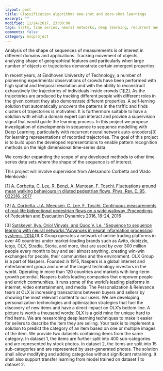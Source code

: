 ```yaml
---
layout: post
title: Classification algorithm: one-shot and zero-shot learnings 
excerpt: ""
modified: 11/14/2017, 23:00:00
tags: [lstm, time series, neural networks, deep learning, recurrent neural networks, pedestrian tracking, trajectory modelling]
comments: false
category: mscproject
---
```


Analysis of the shape of sequences of measurements is of interest in different domains and applications. Tracking movement of objects, analyzing shape of geographical features and particularly when large number of objects or trajectories demonstrate certain emergent properties.

In recent years, at Eindhoven University of Technology, a number of pioneering experimental observations of crowds have been performed with high spatial and temporal resolution and with the ability to reconstruct exhaustively the trajectories of individuals inside crowds [1][2]. As the trajectories are produced by tracking different people with different roles in the given context they also demonstrate different properties. A self-lerning solution that automatically uncovers the patterns in the traffic and finds clusters of trajectories is motivated. It is furthermore suitable to have a solution with which a domain expert can interact and provide a supervision signal that would guide the learning process. In this project we propose investigation of developments in sequence to sequence modelling with Deep Learning, particularly with recurrent neural network auto-encoders[3] for learning representations of recorded trajectories. The goal of this project is to build upon the developed representations to enable pattern recognition methods on the high dimensional time-series data. 

We consider expanding the scope of any developed methods to other time series data sets where the shape of the sequence is of interest.

This project will involve supervision from Alessandro Corbetta and Vlado Menkovski
 
[1] [A. Corbetta, C. Lee, R. Benzi, A. Muntean, F. Toschi. Fluctuations around mean walking behaviours in diluted pedestrian flows, Phys. Rev. E. 95, 032316, 2017](https://arxiv.org/abs/1610.07429)

[2] [A. Corbetta, J.A. Meeusen, C. Lee, F. Toschi. Continuous measurements of real-life bidirectional pedestrian flows on a wide walkway, Proceedings of Pedestrian and Evacuation Dynamics 2016, 18-24, 2016](https://arxiv.org/abs/1607.02897)

[3] [Sutskever, Ilya, Oriol Vinyals, and Quoc V. Le. "Sequence to sequence learning with neural networks."Advances in neural information processing systems. 2014.](https://arxiv.org/abs/1409.3215)OLX Group operates a network of online trading platforms in over 40 countries under market-leading brands such as Avito, dubizzle, letgo, OLX, Stradia, Storia, and more, that are used by over 300 million people every month to buy and sell almost anything, creating win-win exchanges for people, their communities and the environment. OLX Group is a part of Naspers. Founded in 1915, Naspers is a global internet and entertainment group and one of the largest technology investors in the world. Operating in more than 120 countries and markets with long-term growth potential, Naspers builds leading companies that empower people and enrich communities. It runs some of the world’s leading platforms in internet, video entertainment, and media.
The Personalization & Relevance team at OLX is increasing transactions between buyers and sellers by showing the most relevant content to our users. We are developing personalization technologies and optimization strategies that fuel the discovery of new items and have a direct impact on OLX’s bottom line. A picture is worth a thousand words: OLX is a gold mine for unique hard to find items. We are researching deep learning techniques to make it easier for sellers to describe the item they are selling.
Your task is to implement a solution to predict the category of an item based on one or multiple images of the item. We provide two datasets containing items from the same category. In dataset 1, the items are further split into 400 sub-categories and are represented by stock photos. In dataset 2, the items are split into 15 sub-categories and are represented by user-generated photos. The solution shall allow modifying and adding categories without significant retraining. It shall also support transfer learning from model trained on dataset 1 to dataset 2.